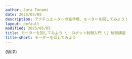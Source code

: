 ```yaml
---
author: Sora Tonami
date: 2025/05/05
description: アクチュエーターの金字塔、モーターを回してみよう！
layout: default
modified: 2025/05/05
title: モーターを回してみよう \| ロボット制御入門 \| 制御講習
title-short: モーターを回してみよう
---
```


(WIP)
